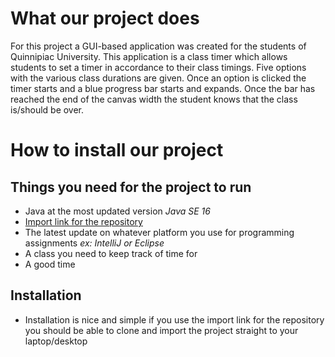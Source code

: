 # What our project does

For this project a GUI-based application was created for the students of Quinnipiac University. This application is a class timer which allows students to set a timer in accordance to their class timings. Five options with the various class durations are given. Once an option is clicked the timer starts and a blue progress bar starts and expands. Once the bar has reached the end of the canvas width the student knows that the class is/should be over.

# How to install our project 
## Things you need for the project to run 
- Java at the most updated version _Java SE 16_
- [Import link for the repository](https://github.com/amandaqu18/ClassTimer.git) 
- The latest update on whatever platform you use for programming assignments _ex: IntelliJ or Eclipse_
- A class you need to keep track of time for 
- A good time 
## Installation 
- Installation is nice and simple if you use the import link for the repository you should be able to clone and import the project straight to your laptop/desktop
